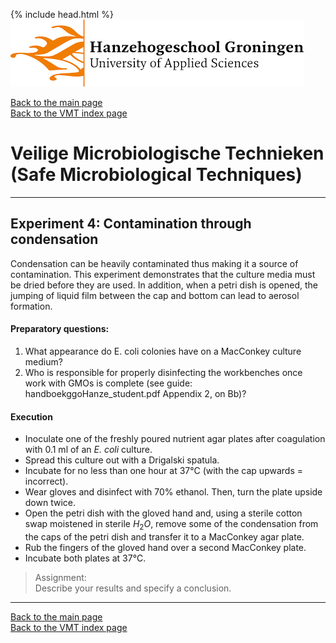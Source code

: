 {% include head.html %}
![Hanze](../hanze/hanze.png)

[Back to the main page](../index.md)  
[Back to the VMT index page](./00_vmt_index.md)  

# Veilige Microbiologische Technieken (Safe Microbiological Techniques)

---

## Experiment 4: Contamination through condensation

Condensation can be heavily contaminated thus making it a source of contamination. This experiment demonstrates that the culture media must be dried before they are used. In addition, when a petri dish is opened, the jumping of liquid film between the cap and bottom can lead to aerosol formation.  

#### Preparatory questions:  
1. What appearance do E. coli colonies have on a MacConkey culture medium?  
2. Who is responsible for properly disinfecting the workbenches once work with GMOs is complete (see guide: handboekggoHanze_student.pdf Appendix 2, on Bb)?  

#### Execution
- Inoculate one of the freshly poured nutrient agar plates after coagulation with 0.1 ml of an *E. coli* culture.  
- Spread this culture out with a Drigalski spatula.    
- Incubate for no less than one hour at 37°C (with the cap upwards = incorrect).  
- Wear gloves and disinfect with 70% ethanol. Then, turn the plate upside down twice.  
- Open the petri dish with the gloved hand and, using a sterile cotton swap moistened in sterile $H_2O$, remove some of the condensation from the caps of the petri dish and transfer it to a MacConkey agar plate.  
- Rub the fingers of the gloved hand over a second MacConkey plate.  
- Incubate both plates at 37°C.  


>Assignment:   
Describe your results and specify a conclusion.  

---

[Back to the main page](../index.md)  
[Back to the VMT index page](./00_vmt_index.md)  

